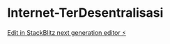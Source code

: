 # Internet-TerDesentralisasi

[Edit in StackBlitz next generation editor ⚡️](https://stackblitz.com/~/github.com/nauvalhp/Internet-TerDesentralisasi)